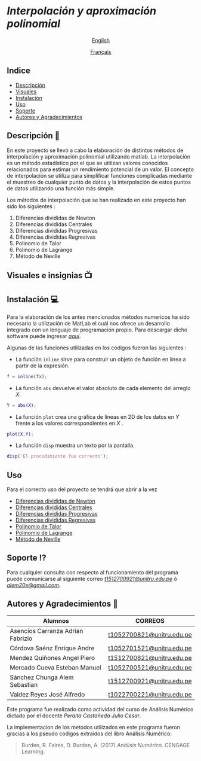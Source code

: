# ***Interpolación y aproximación polinomial***



<p align="center">
  <a href="/DOCS/README_en.md">English </a>

  <p align="center">
  <a href="/DOCS/README_fr.md">Français </a>


 
## **Indice**
  
  * [Descripción](https://github.com/AdrianAsen/Analisis-Numerico/blob/main/DOCS/Descripci%C3%B3n.md)
  * [Visuales](https://github.com/AdrianAsen/Analisis-Numerico/blob/main/DOCS/Visuales.md)
  * [Instalación](https://github.com/AdrianAsen/Analisis-Numerico/blob/main/DOCS/Instalaci%C3%B3n.md)
  * [Uso](https://github.com/AdrianAsen/Analisis-Numerico/blob/main/DOCS/Uso.md)
  * [Soporte](https://github.com/AdrianAsen/Analisis-Numerico/blob/main/DOCS/Soporte.md)
  * [Autores y Agradecimientos](https://github.com/AdrianAsen/Analisis-Numerico/blob/main/DOCS/Autores.md)
  
## **Descripción** :page_with_curl:

En este proyecto se llevó a cabo la elaboración de distintos métodos de interpolación y aproximación polinomial utilizando matlab. La interpolación es un método estadístico por el que se utilizan valores conocidos relacionados para estimar un rendimiento potencial de un valor. El concepto de interpolación se utiliza para simplificar funciones complicadas mediante el muestreo de cualquier punto de datos y la interpolación de estos puntos de datos utilizando una función más simple.

Los métodos de interpolación  que se han realizado en este proyecto han sido los siguientes :

1. Diferencias divididas de Newton
2. Diferencias divididas Centrales
3. Diferencias divididas Progresivas
4. Diferencias divididas Regresivas
5. Polinomio de Talor
6. Polinomio de Lagrange
7. Método de Neville


## **Visuales e insignias** :tv:
  


## **Instalación** :computer:

Para la elaboración de los antes mencionados métodos numericos ha sido necesario la utilización de MatLab el cuál nos ofrece un desarrollo integrado con un lenguaje de programación propio. Para descargar dicho software puede ingresar [*aquí*](https://es.mathworks.com/products/get-matlab.html?s_tid=gn_getml "Link Matlab").

Algunas de las funciones utilizadas en los códigos fueron las siguientes :
* La función `inline` sirve para construir un objeto de función en línea a partir de la expresión.

```matlab
f = inline(fx);
```
* La función `abs` devuelve el valor absoluto de cada elemento del arreglo *X*.
```matlab
Y = abs(X);
```
* La función `plot` crea una gráfica de líneas en 2D de los datos en *Y* frente a los valores correspondientes en *X* .
```matlab
plot(X,Y);
```
* La función `disp` muestra un texto por la pantalla.
```matlab
disp('El procedimiento fue correcto');
```

## **Uso**

Para el correcto uso del proyecto se tendrá que abrir a la vez 
* [Diferencias divididas de Newton](https://github.com/AdrianAsen/Interpolacion/blob/main/FUNCIONES/DDnewton.m)
* [Diferencias divididas Centrales](https://github.com/AdrianAsen/Interpolacion/blob/main/FUNCIONES/DDcentrales.m)
* [Diferencias divididas Progresivas](https://github.com/AdrianAsen/Interpolacion/blob/main/FUNCIONES/DDprogresivas.m)
* [Diferencias divididas Regresivas](https://github.com/AdrianAsen/Interpolacion/blob/main/FUNCIONES/DDregresivas.m)
* [Polinomio de Talor](https://github.com/AdrianAsen/Interpolacion/blob/main/FUNCIONES/Ptaylor.m)
* [Polinomio de Lagrange](https://github.com/AdrianAsen/Interpolacion/blob/main/FUNCIONES/Plagrange.m)
* [Método de Neville](https://github.com/AdrianAsen/Interpolacion/blob/main/FUNCIONES/Mneville.m)


## **Soporte** :interrobang:

Para cualquier consulta con respecto al funcionamiento del programa puede comunicarse al siguiente correo  *t1512700921@unitru.edu.pe* ó
*alem20x@gmail.com*.


## **Autores y Agradecimientos** :book:


|       Alumnos     |   CORREOS   |
|       ----------    |  ---------| 
| Asencios Carranza Adrian Fabrizio|t1052700821@unitru.edu.pe|
| Córdova Saénz Enrique Andre|t1052701521@unitru.edu.pe|
| Mendez Quiñones Angel Piero|t1512700821@unitru.edu.pe|
| Mercado Cueva Esteban Manuel|t1052700521@unitru.edu.pe|
| Sánchez Chunga Alem Sebastian|t1512700921@unitru.edu.pe|
| Valdez Reyes José Alfredo|t1022700221@unitru.edu.pe|


Este programa fue realizado como actividad del curso de Análisis Numérico dictado por el docente *Peralta Castañeda Julio César*.

La implementacion de los metodos utilizados en este programa fueron gracias a los pseudo codigos extraidos del libro Análisis Numérico:
>Burden, R. Faires, D. Burden, A. (2017) *Análisis Numérico*. CENGAGE Learning. 
